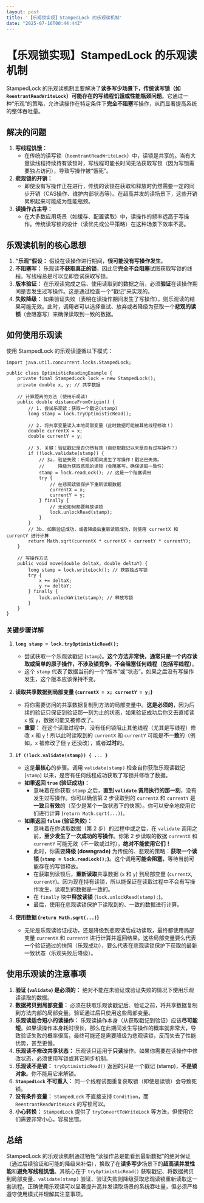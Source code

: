 ```yaml
---
layout: post
title: '【乐观锁实现】StampedLock 的乐观读机制'
date: "2025-07-16T00:44:44Z"
---
```

【乐观锁实现】StampedLock 的乐观读机制
=========================

StampedLock 的乐观读机制主要解决了**读多写少场景下，传统读写锁（如 `ReentrantReadWriteLock`）可能存在的写线程饥饿或性能瓶颈问题**。它通过一种“乐观”的策略，允许读操作在特定条件下**完全不阻塞**写操作，从而显著提高系统的整体吞吐量。

解决的问题
-----

1.  **写线程饥饿：**
    *   在传统的读写锁（`ReentrantReadWriteLock`）中，读锁是共享的。当有大量读线程持续持有读锁时，写线程可能长时间无法获取写锁（因为写锁需要独占访问），导致写操作被“饿死”。
2.  **悲观锁的开销：**
    *   即使没有写操作正在进行，传统的读锁在获取和释放时仍然需要一定的同步开销（CAS操作、维护内部状态等）。在超高并发的读场景下，这些开销累积起来可能成为性能瓶颈。
3.  **读操作占主导：**
    *   在大多数应用场景（如缓存、配置读取）中，读操作的频率远高于写操作。传统读写锁的设计（读优先或公平策略）在这种场景下效率不高。

乐观读机制的核心思想
----------

1.  **“乐观”假设：** 假设在读操作进行期间，**很可能没有写操作发生**。
2.  **不阻塞写：** 乐观读**不获取真正的锁**，因此它**完全不会阻塞**试图获取写锁的线程。写线程总是可以立即尝试获取写锁。
3.  **版本验证：** 在乐观读完成之后、使用读取到的数据之前，必须**验证**在读操作期间是否发生过写操作。这是通过检查一个“戳记”来实现的。
4.  **失败降级：** 如果验证失败（表明在读操作期间发生了写操作），则乐观读的结果可能无效。此时，调用者可以选择重试、放弃或者降级为获取一个**悲观的读锁**（会阻塞写）来确保读取到一致的数据。

如何使用乐观读
-------

使用 StampedLock 的乐观读遵循以下模式：

    import java.util.concurrent.locks.StampedLock;
    
    public class OptimisticReadingExample {
        private final StampedLock lock = new StampedLock();
        private double x, y; // 共享数据
    
        // 计算距离的方法 (使用乐观读)
        public double distanceFromOrigin() {
            // 1. 尝试乐观读：获取一个戳记(stamp)
            long stamp = lock.tryOptimisticRead();
    
            // 2. 将共享变量读入本地局部变量（此时数据可能被其他线程修改！）
            double currentX = x;
            double currentY = y;
    
            // 3. 关键：验证戳记是否仍然有效（自获取戳记以来是否有过写操作？）
            if (!lock.validate(stamp)) {
                // 3a. 验证失败：乐观读期间发生了写操作！戳记已失效。
                //     降级为获取悲观的读锁（会阻塞写，确保读取一致性）
                stamp = lock.readLock(); // 这是一个阻塞调用
                try {
                    // 在悲观读锁保护下重新读取数据
                    currentX = x;
                    currentY = y;
                } finally {
                    // 无论如何都要释放读锁
                    lock.unlockRead(stamp);
                }
            }
            // 3b. 如果验证成功，或者降级后重新读取成功，则使用 currentX 和 currentY 进行计算
            return Math.sqrt(currentX * currentX + currentY * currentY);
        }
    
        // 写操作方法
        public void move(double deltaX, double deltaY) {
            long stamp = lock.writeLock(); // 获取独占写锁
            try {
                x += deltaX;
                y += deltaY;
            } finally {
                lock.unlockWrite(stamp); // 释放写锁
            }
        }
    }
    

### 关键步骤详解

1.  **`long stamp = lock.tryOptimisticRead();`**
    
    *   尝试获取一个乐观读戳记 (`stamp`)。**这个方法非常快，通常只是一个内存读取或简单的原子操作，不涉及锁竞争，不会阻塞任何线程（包括写线程）**。
    *   这个 `stamp` 代表了数据当前的一个“版本”或“状态”。如果之后没有写操作发生，这个版本应该保持不变。
2.  **读取共享数据到局部变量 (`currentX = x; currentY = y;`)**
    
    *   将你需要访问的共享数据复制到方法的局部变量中。**这是必须的**，因为后续的验证只保证到验证那一刻为止的状态，如果验证成功后你又去直接读 `x` 或 `y`，数据可能又被修改了。
    *   **重要：** 在这个读取过程中，没有任何锁阻止其他线程（尤其是写线程）修改 `x` 和 `y`！所以此时读取到的 `currentX` 和 `currentY` 可能是**不一致**的（例如，`x` 被修改了但 `y` 还没改），或者**过时**的。
3.  **`if (!lock.validate(stamp)) { ... }`**
    
    *   这是**最核心**的步骤。调用 `validate(stamp)` 检查自你获取乐观读戳记 (`stamp`) 以来，是否有任何线程成功获取了写锁并修改了数据。
    *   **如果返回 `true` (验证成功)：**
        *   意味着在你获取 `stamp` 之后，**直到 `validate` 调用执行的那一刻**，没有发生过写操作。你可以确信第 2 步读取到的 `currentX` 和 `currentY` 是**一致**且**有效**的（至少是某个一致状态下的快照）。你可以安全地使用它们进行计算 (`return Math.sqrt(...)`)。
    *   **如果返回 `false` (验证失败)：**
        *   意味着在你读取数据（第 2 步）的过程中或之后，在 `validate` 调用之前，**至少发生了一次成功的写操作**。你第 2 步读取的数据 `currentX` 和 `currentY` 可能无效（不一致或过时），**绝对不能使用它们！**
        *   此时，你需要**降级 (downgrade)** 为传统的、悲观的策略：**获取一个读锁 (`stamp = lock.readLock();`)**。这个调用**可能会阻塞**，等待当前可能存在的写锁释放。
        *   在获取到读锁后，**重新读取**共享数据 (`x` 和 `y`) 到局部变量 (`currentX`, `currentY`)。因为现在持有读锁，所以能保证在读取过程中不会有写操作发生，读取到的数据是一致的。
        *   在 `finally` 块中**释放读锁** (`lock.unlockRead(stamp);`)。
        *   最后，使用在悲观读锁保护下读取到的、一致的数据进行计算。
4.  **使用数据 (`return Math.sqrt(...)`)**
    
    *   无论是乐观读验证成功，还是降级到悲观读后成功读取，最终都使用局部变量 `currentX` 和 `currentY` 进行计算并返回结果。这些局部变量要么代表一个验证通过的快照（乐观成功），要么代表在悲观读锁保护下获取的最新一致状态（乐观失败后降级）。

使用乐观读的注意事项
----------

1.  **验证 (`validate`) 是必须的：** 绝对不能在未验证或验证失败的情况下使用乐观读读取的数据。
2.  **数据拷贝到局部变量：** 必须在获取乐观读戳记后、验证之前，将共享数据复制到方法内部的局部变量。验证通过后只使用这些局部变量。
3.  **乐观读适合短小的读操作：** 乐观读操作本身（从获取戳记到验证）应该**尽可能短**。如果读操作本身耗时很长，那么在此期间发生写操作的概率就非常大，导致验证失败的概率很高，最终可能还是需要降级为悲观读锁，反而失去了性能优势，甚至更慢。
4.  **乐观读不修改共享状态：** 乐观读只适用于**只读**操作。如果你需要在读操作中修改状态，必须使用写锁或其它同步机制。
5.  **乐观读不是锁：** `tryOptimisticRead()` 返回的只是一个戳记 (stamp)，**不是锁对象**。你不能用它来解锁。
6.  **`StampedLock` 不可重入：** 同一个线程试图重复获取锁（即使是读锁）会导致死锁。
7.  **没有条件变量：** `StampedLock` 不直接支持 `Condition`，而 `ReentrantReadWriteLock` 的写锁可以。
8.  **小心转换：** `StampedLock` 提供了 `tryConvertToWriteLock` 等方法，但使用它们需要非常小心，容易出错。

总结
--

StampedLock 的乐观读机制通过牺牲“读操作总是能看到最新数据”的绝对保证（通过后续验证和可能的降级来补偿），换取了在**读多写少**场景下的**超高读并发性能**和**避免写线程饥饿**。其核心在于 `tryOptimisticRead()` 获取戳记、将数据拷贝到局部变量、`validate(stamp)` 验证、验证失败则降级获取悲观读锁重新读取这一套流程。正确使用乐观读可以显著提升高并发读取场景的系统吞吐量，但必须严格遵守使用模式并理解其注意事项。